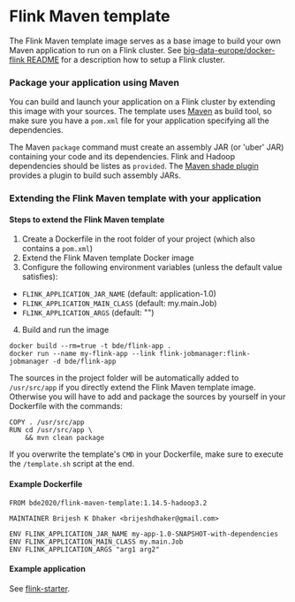 # Flink Maven template

The Flink Maven template image serves as a base image to build your own Maven application to run on a Flink cluster. See [big-data-europe/docker-flink README](https://github.com/big-data-europe/docker-flink) for a description how to setup a Flink cluster.

### Package your application using Maven
You can build and launch your application on a Flink cluster by extending this image with your sources. The template uses [Maven](https://maven.apache.org/) as build tool, so make sure you have a `pom.xml` file for your application specifying all the dependencies.

The Maven `package` command must create an assembly JAR (or 'uber' JAR) containing your code and its dependencies. Flink and Hadoop dependencies should be listes as `provided`. The [Maven shade plugin](http://maven.apache.org/plugins/maven-shade-plugin/) provides a plugin to build such assembly JARs.

### Extending the Flink Maven template with your application

#### Steps to extend the Flink Maven template
1. Create a Dockerfile in the root folder of your project (which also contains a `pom.xml`)
2. Extend the Flink Maven template Docker image
3. Configure the following environment variables (unless the default value satisfies):
  * `FLINK_APPLICATION_JAR_NAME` (default: application-1.0)
  * `FLINK_APPLICATION_MAIN_CLASS` (default: my.main.Job)
  * `FLINK_APPLICATION_ARGS` (default: "")
4. Build and run the image
```
docker build --rm=true -t bde/flink-app .
docker run --name my-flink-app --link flink-jobmanager:flink-jobmanager -d bde/flink-app
```

The sources in the project folder will be automatically added to `/usr/src/app` if you directly extend the Flink Maven template image. Otherwise you will have to add and package the sources by yourself in your Dockerfile with the commands:

    COPY . /usr/src/app
    RUN cd /usr/src/app \
        && mvn clean package
      
If you overwrite the template's `CMD` in your Dockerfile, make sure to execute the `/template.sh` script at the end.

#### Example Dockerfile
```
FROM bde2020/flink-maven-template:1.14.5-hadoop3.2

MAINTAINER Brijesh K Dhaker <brijeshdhaker@gmail.com>

ENV FLINK_APPLICATION_JAR_NAME my-app-1.0-SNAPSHOT-with-dependencies
ENV FLINK_APPLICATION_MAIN_CLASS my.main.Job
ENV FLINK_APPLICATION_ARGS "arg1 arg2"
```

#### Example application
See [flink-starter](https://github.com/gezims/flink-starter).

